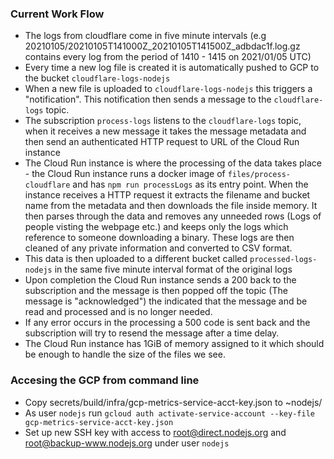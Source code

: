 ### Current Work Flow
* The logs from cloudflare come in five minute intervals (e.g 20210105/20210105T141000Z_20210105T141500Z_adbdac1f.log.gz contains every log from the period of 1410 - 1415 on 2021/01/05 UTC)
* Every time a new log file is created it is automatically pushed to GCP to the bucket `cloudflare-logs-nodejs`
* When a new file is uploaded to `cloudflare-logs-nodejs` this triggers a "notification". This notification then sends a message to the `cloudflare-logs` topic.
* The subscription `process-logs` listens to the `cloudflare-logs` topic, when it receives a new message it takes the message metadata and then send an authenticated HTTP request to URL of the Cloud Run instance
* The Cloud Run instance is where the processing of the data takes place - the Cloud Run instance runs a docker image of `files/process-cloudflare` and has `npm run processLogs` as its entry point. When the instance receives a HTTP request it extracts the filename and bucket name from the metadata and then downloads the file inside memory. It then parses through the data and removes any unneeded rows (Logs of people visting the webpage etc.) and keeps only the logs which reference to someone downloading a binary. These logs are then cleaned of any private information and converted to CSV format.
* This data is then uploaded to a different bucket called `processed-logs-nodejs` in the same five minute interval format of the original logs
* Upon completion the Cloud Run instance sends a 200 back to the subscription and the message is then popped off the topic (The message is "acknowledged") the indicated that the message and be read and processed and is no longer needed.
* If any error occurs in the processing a 500 code is sent back and the subscription will try to resend the message after a time delay.
* The Cloud Run instance has 1GiB of memory assigned to it which should be enough to handle the size of the files we see.


### Accesing the GCP from command line

* Copy secrets/build/infra/gcp-metrics-service-acct-key.json to ~nodejs/
* As user `nodejs` run `gcloud auth activate-service-account --key-file gcp-metrics-service-acct-key.json`
* Set up new SSH key with access to root@direct.nodejs.org and root@backup-www.nodejs.org under user `nodejs`
